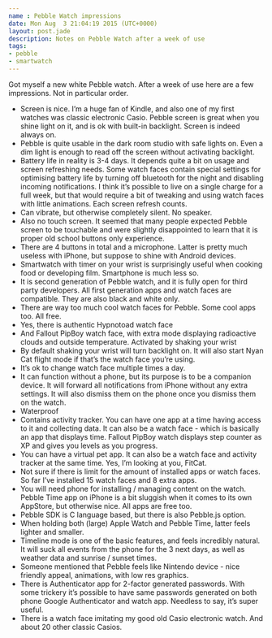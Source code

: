 ```yaml
---
name : Pebble Watch impressions
date: Mon Aug  3 21:04:19 2015 (UTC+0000)
layout: post.jade
description: Notes on Pebble Watch after a week of use
tags:
- pebble
- smartwatch
---
```


Got myself a new white Pebble watch. After a week of use here are a few impressions. Not in particular order.

* Screen is nice. I’m a huge fan of Kindle, and also one of my first watches was classic electronic Casio. Pebble screen is great when you shine light on it, and is ok with built-in backlight. Screen is indeed always on.
* Pebble is quite usable in the dark room studio with safe lights on. Even a dim light is enough to read off the screen without activating backlight.
* Battery life in reality is 3-4 days. It depends quite a bit on usage and screen refreshing needs. Some watch faces contain special settings for optimising battery life by turning off bluetooth for the night and disabling incoming notifications. I think it’s possible to live on a single charge for a full week, but that would require a bit of tweaking and using watch faces with little animations. Each screen refresh counts.
* Can vibrate, but otherwise completely silent. No speaker.
* Also no touch screen. It seemed that many people expected Pebble screen to be touchable and were slightly disappointed to learn that it is proper old school buttons only experience.
* There are 4 buttons in total and a microphone. Latter is pretty much useless with iPhone, but suppose to shine with Android devices.
* Smartwatch with timer on your wrist is surprisingly useful when cooking food or developing film. Smartphone is much less so.
* It is second generation of Pebble watch, and it is fully open for third party developers. All first generation apps and watch faces are compatible. They are also black and white only.
* There are way too much cool watch faces for Pebble. Some cool apps too. All free.
* Yes, there is authentic Hypnotoad watch face
* And Fallout PipBoy watch face, with extra mode displaying radioactive clouds and outside temperature. Activated by shaking your wrist
* By default shaking your wrist will turn backlight on. It will also start Nyan Cat flight mode if that’s the watch face you’re using.
* It’s ok to change watch face multiple times a day.
* It can function without a phone, but its purpose is to be a companion device. It will forward all notifications from iPhone without any extra settings. It will also dismiss them on the phone once you dismiss them on the watch.
* Waterproof
* Contains activity tracker. You can have one app at a time having access to it and collecting data. It can also be a watch face - which is basically an app that displays time. Fallout PipBoy watch displays step counter as XP and gives you levels as you progress.
* You can have a virtual pet app. It can also be a watch face and activity tracker at the same time. Yes, I’m looking at you, FitCat.
* Not sure if there is limit for the amount of installed apps or watch faces. So far I’ve installed 15 watch faces and 8 extra apps.
* You will need phone for installing / managing content on the watch. Pebble Time app on iPhone is a bit sluggish when it comes to its own AppStore, but otherwise nice. All apps are free too.
* Pebble SDK is C language based, but there is also Pebble.js option.
* When holding both (large) Apple Watch and Pebble Time, latter feels lighter and smaller.
* Timeline mode is one of the basic features, and feels incredibly natural. It will suck all events from the phone for the 3 next days, as well as weather data and sunrise / sunset times.
* Someone mentioned that Pebble feels like Nintendo device - nice friendly appeal, animations, with low res graphics.
* There is Authenticator app for 2-factor generated passwords. With some trickery it’s possible to have same passwords generated on both phone Google Authenticator and watch app. Needless to say, it’s super useful.
* There is a watch face imitating my good old Casio electronic watch. And about 20 other classic Casios.

